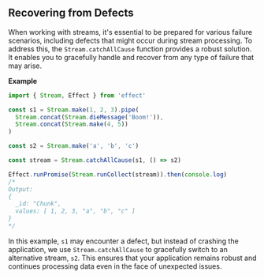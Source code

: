 ## Recovering from Defects

When working with streams, it's essential to be prepared for various failure scenarios, including defects that might occur during stream processing. To address this, the `Stream.catchAllCause` function provides a robust solution. It enables you to gracefully handle and recover from any type of failure that may arise.

**Example**

```ts twoslash
import { Stream, Effect } from 'effect'

const s1 = Stream.make(1, 2, 3).pipe(
  Stream.concat(Stream.dieMessage('Boom!')),
  Stream.concat(Stream.make(4, 5))
)

const s2 = Stream.make('a', 'b', 'c')

const stream = Stream.catchAllCause(s1, () => s2)

Effect.runPromise(Stream.runCollect(stream)).then(console.log)
/*
Output:
{
  _id: "Chunk",
  values: [ 1, 2, 3, "a", "b", "c" ]
}
*/
```

In this example, `s1` may encounter a defect, but instead of crashing the application, we use `Stream.catchAllCause` to gracefully switch to an alternative stream, `s2`. This ensures that your application remains robust and continues processing data even in the face of unexpected issues.
